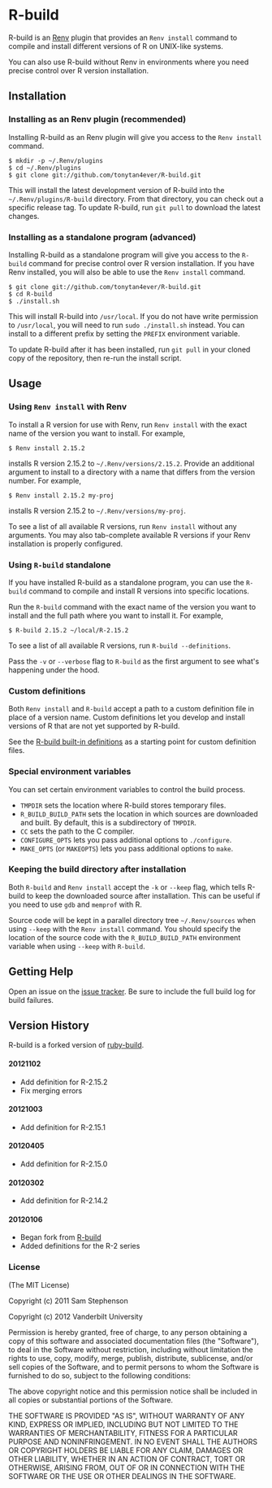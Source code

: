 # R-build

R-build is an [Renv](https://github.com/viking/Renv) plugin
that provides an `Renv install` command to compile and install
different versions of R on UNIX-like systems.

You can also use R-build without Renv in environments where you
need precise control over R version installation.


## Installation

### Installing as an Renv plugin (recommended)

Installing R-build as an Renv plugin will give you access to the
`Renv install` command.

    $ mkdir -p ~/.Renv/plugins
    $ cd ~/.Renv/plugins
    $ git clone git://github.com/tonytan4ever/R-build.git

This will install the latest development version of R-build into
the `~/.Renv/plugins/R-build` directory. From that directory, you
can check out a specific release tag. To update R-build, run `git
pull` to download the latest changes.

### Installing as a standalone program (advanced)

Installing R-build as a standalone program will give you access to
the `R-build` command for precise control over R version
installation. If you have Renv installed, you will also be able to
use the `Renv install` command.

    $ git clone git://github.com/tonytan4ever/R-build.git
    $ cd R-build
    $ ./install.sh

This will install R-build into `/usr/local`. If you do not have
write permission to `/usr/local`, you will need to run `sudo
./install.sh` instead. You can install to a different prefix by
setting the `PREFIX` environment variable.

To update R-build after it has been installed, run `git pull` in
your cloned copy of the repository, then re-run the install script.

## Usage

### Using `Renv install` with Renv

To install a R version for use with Renv, run `Renv install` with
the exact name of the version you want to install. For example,

    $ Renv install 2.15.2

installs R version 2.15.2 to `~/.Renv/versions/2.15.2`. Provide an
additional argument to install to a directory with a name that differs
from the version number. For example,

    $ Renv install 2.15.2 my-proj

installs R version 2.15.2 to `~/.Renv/versions/my-proj`.

To see a list of all available R versions, run `Renv install`
without any arguments. You may also tab-complete available R
versions if your Renv installation is properly configured.

### Using `R-build` standalone

If you have installed R-build as a standalone program, you can use
the `R-build` command to compile and install R versions into
specific locations.

Run the `R-build` command with the exact name of the version you
want to install and the full path where you want to install it. For
example,

    $ R-build 2.15.2 ~/local/R-2.15.2

To see a list of all available R versions, run `R-build
--definitions`.

Pass the `-v` or `--verbose` flag to `R-build` as the first
argument to see what's happening under the hood.

### Custom definitions

Both `Renv install` and `R-build` accept a path to a custom
definition file in place of a version name. Custom definitions let you
develop and install versions of R that are not yet supported by
R-build.

See the [R-build built-in
definitions](https://github.com/viking/R-build/tree/master/share/R-build)
as a starting point for custom definition files.

### Special environment variables

You can set certain environment variables to control the build
process.

* `TMPDIR` sets the location where R-build stores temporary files.
* `R_BUILD_BUILD_PATH` sets the location in which sources are
  downloaded and built. By default, this is a subdirectory of
  `TMPDIR`.
* `CC` sets the path to the C compiler.
* `CONFIGURE_OPTS` lets you pass additional options to `./configure`.
* `MAKE_OPTS` (or `MAKEOPTS`) lets you pass additional options to
  `make`.

### Keeping the build directory after installation

Both `R-build` and `Renv install` accept the `-k` or `--keep`
flag, which tells R-build to keep the downloaded source after
installation. This can be useful if you need to use `gdb` and
`memprof` with R.

Source code will be kept in a parallel directory tree
`~/.Renv/sources` when using `--keep` with the `Renv install`
command. You should specify the location of the source code with the
`R_BUILD_BUILD_PATH` environment variable when using `--keep` with
`R-build`.


## Getting Help

Open an issue on the [issue
tracker](https://github.com/viking/R-build/issues). Be sure to
include the full build log for build failures.


## Version History

R-build is a forked version of [ruby-build](https://github.com/sstephenson/ruby-build).

#### 20121102

* Add definition for R-2.15.2
* Fix merging errors

#### 20121003

* Add definition for R-2.15.1

#### 20120405

* Add definition for R-2.15.0

#### 20120302

* Add definition for R-2.14.2

#### 20120106

* Began fork from [R-build](https://github.com/viking/R-build)
* Added definitions for the R-2 series

### License

(The MIT License)

Copyright (c) 2011 Sam Stephenson

Copyright (c) 2012 Vanderbilt University

Permission is hereby granted, free of charge, to any person obtaining
a copy of this software and associated documentation files (the
"Software"), to deal in the Software without restriction, including
without limitation the rights to use, copy, modify, merge, publish,
distribute, sublicense, and/or sell copies of the Software, and to
permit persons to whom the Software is furnished to do so, subject to
the following conditions:

The above copyright notice and this permission notice shall be
included in all copies or substantial portions of the Software.

THE SOFTWARE IS PROVIDED "AS IS", WITHOUT WARRANTY OF ANY KIND,
EXPRESS OR IMPLIED, INCLUDING BUT NOT LIMITED TO THE WARRANTIES OF
MERCHANTABILITY, FITNESS FOR A PARTICULAR PURPOSE AND
NONINFRINGEMENT. IN NO EVENT SHALL THE AUTHORS OR COPYRIGHT HOLDERS BE
LIABLE FOR ANY CLAIM, DAMAGES OR OTHER LIABILITY, WHETHER IN AN ACTION
OF CONTRACT, TORT OR OTHERWISE, ARISING FROM, OUT OF OR IN CONNECTION
WITH THE SOFTWARE OR THE USE OR OTHER DEALINGS IN THE SOFTWARE.
